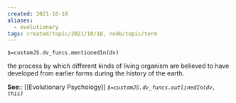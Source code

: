 ```yaml
---
created: 2021-10-18
aliases:
  - evolutionary
tags: created/topic/2021/10/18, node/topic/term
---
```

`$=customJS.dv_funcs.mentionedIn(dv)`


the process by which different kinds of living organism are believed to have developed from earlier forms during the history of the earth.

**See**:: [[Evolutionary Psychology]]
*`$=customJS.dv_funcs.outlinedIn(dv, this)`*
